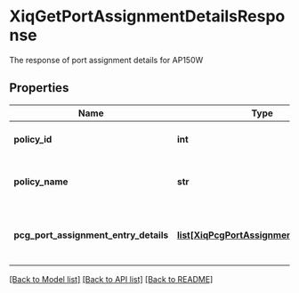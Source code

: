 # XiqGetPortAssignmentDetailsResponse

The response of port assignment details for AP150W
## Properties
Name | Type | Description | Notes
------------ | ------------- | ------------- | -------------
**policy_id** | **int** | The network policy ID | 
**policy_name** | **str** | The network policy name | 
**pcg_port_assignment_entry_details** | [**list[XiqPcgPortAssignmentEntryDetail]**](XiqPcgPortAssignmentEntryDetail.md) | The PCG port assignment entry details | [optional] 

[[Back to Model list]](../README.md#documentation-for-models) [[Back to API list]](../README.md#documentation-for-api-endpoints) [[Back to README]](../README.md)


